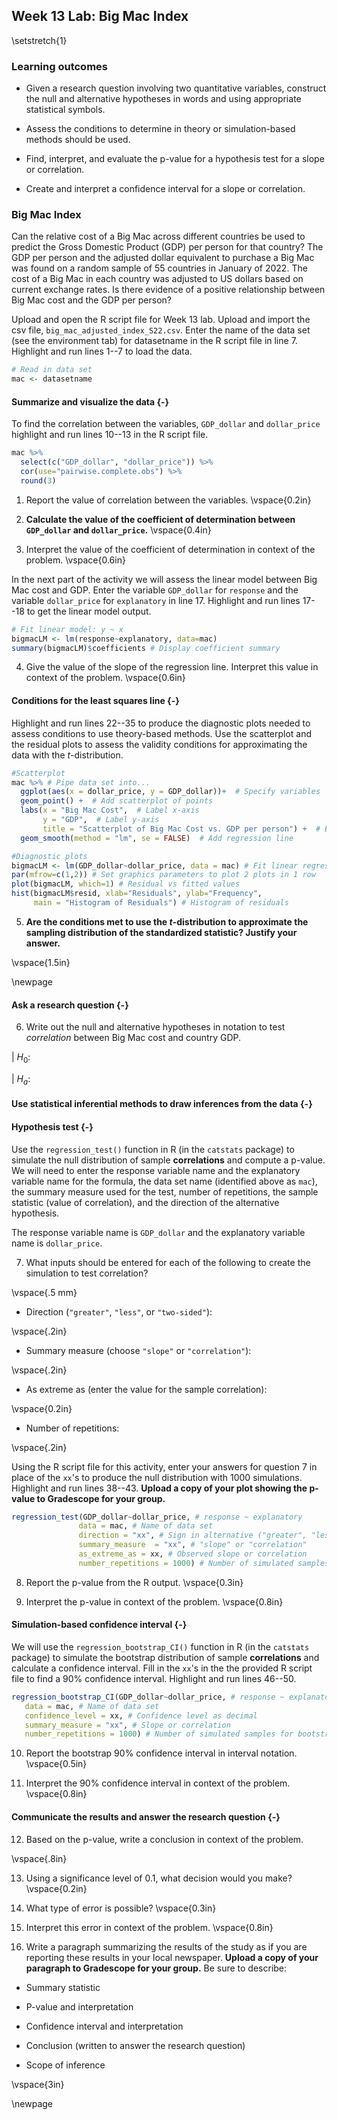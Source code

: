 ## Week 13 Lab: Big Mac Index

\setstretch{1}

### Learning outcomes

* Given a research question involving two quantitative variables, construct the null and alternative hypotheses
  in words and using appropriate statistical symbols.
  
* Assess the conditions to determine in theory or simulation-based methods should be used.

* Find, interpret, and evaluate the p-value for a hypothesis test for a slope or correlation.

* Create and interpret a confidence interval for a slope or correlation.


### Big Mac Index

Can the relative cost of a Big Mac across different countries be used to predict the Gross Domestic Product (GDP) per person for that country?  The GDP per person and the adjusted dollar equivalent to purchase a Big Mac was found on a random sample of 55 countries in January of 2022.  The cost of a Big Mac in each country was adjusted to US dollars based on current exchange rates.  Is there evidence of a positive relationship between Big Mac cost and the GDP per person?

Upload and open the R script file for Week 13 lab. Upload and import the csv file, `big_mac_adjusted_index_S22.csv`. Enter the name of the data set (see the environment tab) for datasetname in the R script file in line 7. Highlight and run lines 1--7 to load the data.


```r
# Read in data set 
mac <- datasetname
```

#### Summarize and visualize the data {-} 

To find the correlation between the variables, `GDP_dollar` and `dollar_price` highlight and run lines 10--13 in the R script file.


```r
mac %>% 
  select(c("GDP_dollar", "dollar_price")) %>%
  cor(use="pairwise.complete.obs") %>%
  round(3)
```

1.  Report the value of correlation between the variables. 
\vspace{0.2in}

2. **Calculate the value of the coefficient of determination between `GDP_dollar` and `dollar_price`.** 
\vspace{0.4in}

3. Interpret the value of the coefficient of determination in context of the problem.
\vspace{0.6in}

In the next part of the activity we will assess the linear model between Big Mac cost and GDP.  Enter the variable `GDP_dollar` for `response` and the variable `dollar_price` for `explanatory` in line 17.  Highlight and run lines 17--18 to get the linear model output. 


```r
# Fit linear model: y ~ x
bigmacLM <- lm(response~explanatory, data=mac)
summary(bigmacLM)$coefficients # Display coefficient summary
```

4. Give the value of the slope of the regression line.  Interpret this value in context of the problem.
\vspace{0.6in}

#### Conditions for the least squares line {-}

Highlight and run lines 22--35 to produce the diagnostic plots needed to assess conditions to use theory-based methods.  Use the scatterplot and the residual plots to assess the validity conditions for approximating the data with the $t$-distribution.


```r
#Scatterplot
mac %>% # Pipe data set into...
  ggplot(aes(x = dollar_price, y = GDP_dollar))+  # Specify variables
  geom_point() +  # Add scatterplot of points
  labs(x = "Big Mac Cost",  # Label x-axis
       y = "GDP",  # Label y-axis
       title = "Scatterplot of Big Mac Cost vs. GDP per person") +  # Be sure to tile your plots
  geom_smooth(method = "lm", se = FALSE)  # Add regression line

#Diagnostic plots
bigmacLM <- lm(GDP_dollar~dollar_price, data = mac) # Fit linear regression model
par(mfrow=c(1,2)) # Set graphics parameters to plot 2 plots in 1 row
plot(bigmacLM, which=1) # Residual vs fitted values
hist(bigmacLM$resid, xlab="Residuals", ylab="Frequency",
     main = "Histogram of Residuals") # Histogram of residuals
```

5. **Are the conditions met to use the $t$-distribution to approximate the sampling distribution of the standardized statistic? Justify your answer.**

\vspace{1.5in}


\newpage

#### Ask a research question {-}

6. Write out the null and alternative hypotheses in notation to test *correlation* between Big Mac cost and country GDP.

|    $H_0:$

|    $H_a:$

#### Use statistical inferential methods to draw inferences from the data {-}

#### Hypothesis test {-}

Use the `regression_test()` function in R (in the `catstats` package) to simulate the null distribution of sample **correlations** and compute a p-value.  We will need to enter the response variable name and the explanatory variable name for the formula, the data set name (identified above as `mac`), the summary measure used for the test, number of repetitions, the sample statistic (value of correlation), and the direction of the alternative hypothesis.

The response variable name is `GDP_dollar` and the explanatory variable name is `dollar_price`.

7. What inputs should be entered for each of the following to create the simulation to test correlation?

\vspace{.5 mm}

* Direction (`"greater"`, `"less"`, or `"two-sided"`):

\vspace{.2in}

* Summary measure (choose `"slope"` or `"correlation"`):

\vspace{.2in}
* As extreme as (enter the value for the sample correlation):

\vspace{0.2in}

* Number of repetitions:
    
\vspace{.2in}

Using the R script file for this activity, enter your answers for question 7 in place of the `xx`'s to produce the null distribution with 1000 simulations.  Highlight and run lines 38--43. **Upload a copy of your plot showing the p-value to Gradescope for your group.**


```r
regression_test(GDP_dollar~dollar_price, # response ~ explanatory
               data = mac, # Name of data set
               direction = "xx", # Sign in alternative ("greater", "less", "two-sided")
               summary_measure  = "xx", # "slope" or "correlation"
               as_extreme_as = xx, # Observed slope or correlation
               number_repetitions = 1000) # Number of simulated samples for null distribution
```

8.  Report the p-value from the R output. 
\vspace{0.3in}

9. Interpret the p-value in context of the problem.
\vspace{0.8in}

#### Simulation-based confidence interval {-}

We will use the `regression_bootstrap_CI()` function in R (in the `catstats` package) to simulate the bootstrap distribution of sample **correlations** and calculate a confidence interval. Fill in the `xx`'s in the the provided R script file to find a 90\% confidence interval. Highlight and run lines 46--50. 


```r
regression_bootstrap_CI(GDP_dollar~dollar_price, # response ~ explanatory
   data = mac, # Name of data set
   confidence_level = xx, # Confidence level as decimal
   summary_measure = "xx", # Slope or correlation
   number_repetitions = 1000) # Number of simulated samples for bootstrap distribution
```
10.  Report the bootstrap 90\% confidence interval in interval notation.  
\vspace{0.5in}

11. Interpret the 90\% confidence interval in context of the problem.
\vspace{0.8in}
   
#### Communicate the results and answer the research question {-}

12. Based on the p-value, write a conclusion in context of the problem.

\vspace{.8in}

13. Using a significance level of 0.1, what decision would you make?
\vspace{0.2in}

14. What type of error is possible?
\vspace{0.3in}

15. Interpret this error in context of the problem.
\vspace{0.8in}

16. Write a paragraph summarizing the results of the study as if you are reporting these results in your local newspaper.  **Upload a copy of your paragraph to Gradescope for your group.**  Be sure to describe:

* Summary statistic

* P-value and interpretation

* Confidence interval and interpretation

* Conclusion (written to answer the research question)

* Scope of inference

\vspace{3in}

\newpage
